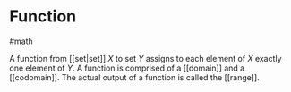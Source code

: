 # Function
#math

A function from [[set|set]] $X$  to set $Y$  assigns to each element of $X$ exactly one element of $Y$. A function is comprised of a [[domain]] and a [[codomain]]. The actual output of a function is called the [[range]].